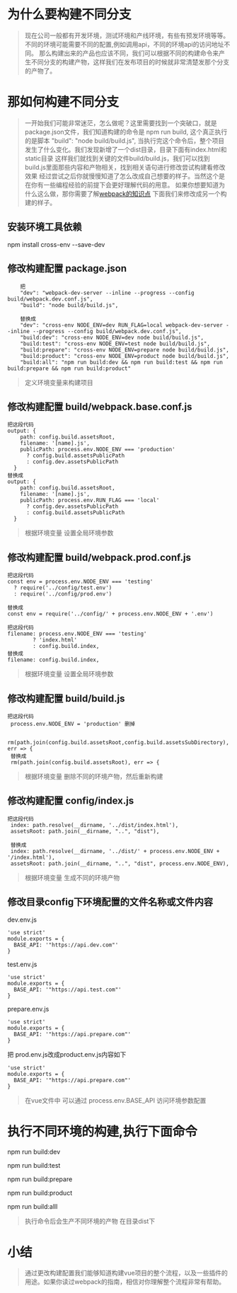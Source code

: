 # 为什么要构建不同分支

> 现在公司一般都有开发环境，测试环境和产线环境，有些有预发环境等等。不同的环境可能需要不同的配置,例如调用api，不同的环境api的访问地址不同。
> 那么构建出来的产品也应该不同，我们可以根据不同的构建命令来产生不同分支的构建产物，这样我们在发布项目的时候就非常清楚发那个分支的产物了。

# 那如何构建不同分支
> 一开始我们可能非常迷茫，怎么做呢？这里需要找到一个突破口，就是package.json文件，我们知道构建的命令是
> npm run build, 这个真正执行的是脚本  "build": "node build/build.js",
> 当执行完这个命令后，整个项目发生了什么变化。我们发现新增了一个dist目录，目录下面有index.html和static目录
> 这样我们就找到关键的文件build/build.js，我们可以找到build.js里面那些内容和产物相关，找到相关语句进行修改尝试构建看修改效果
> 经过尝试之后你就慢慢知道了怎么改成自己想要的样子。当然这个是在你有一些编程经验的前提下会更好理解代码的用意。
> 如果你想要知道为什么这么做，那你需要了解[webpack的知识点](https://www.webpackjs.com/guides/)
> 下面我们来修改成另一个构建的样子。

## 安装环境工具依赖

npm install cross-env --save-dev

## 修改构建配置 package.json

```
    把
    "dev": "webpack-dev-server --inline --progress --config build/webpack.dev.conf.js",
    "build": "node build/build.js",

    替换成
    "dev": "cross-env NODE_ENV=dev RUN_FLAG=local webpack-dev-server --inline --progress --config build/webpack.dev.conf.js",
    "build:dev": "cross-env NODE_ENV=dev node build/build.js",
    "build:test": "cross-env NODE_ENV=test node build/build.js",
    "build:prepare": "cross-env NODE_ENV=prepare node build/build.js",
    "build:product": "cross-env NODE_ENV=product node build/build.js",
    "build:all": "npm run build:dev && npm run build:test && npm run build:prepare && npm run build:product"
```
> 定义环境变量来构建项目


## 修改构建配置 build/webpack.base.conf.js

```
把这段代码
output: {
    path: config.build.assetsRoot,
    filename: '[name].js',
    publicPath: process.env.NODE_ENV === 'production'
      ? config.build.assetsPublicPath
      : config.dev.assetsPublicPath
  }
替换成
output: {
    path: config.build.assetsRoot,
    filename: '[name].js',
    publicPath: process.env.RUN_FLAG === 'local'
      ? config.dev.assetsPublicPath
      : config.build.assetsPublicPath
  }

```
> 根据环境变量 设置全局环境参数


## 修改构建配置 build/webpack.prod.conf.js

```
把这段代码
const env = process.env.NODE_ENV === 'testing'
  ? require('../config/test.env')
  : require('../config/prod.env')

替换成
const env = require('../config/' + process.env.NODE_ENV + '.env')

把这段代码
filename: process.env.NODE_ENV === 'testing'
        ? 'index.html'
        : config.build.index,
替换成
filename: config.build.index,

```
> 根据环境变量 设置全局环境参数

## 修改构建配置 build/build.js

```
把这段代码
 process.env.NODE_ENV = 'production' 删掉

 rm(path.join(config.build.assetsRoot,config.build.assetsSubDirectory), err => {
 替换成
 rm(path.join(config.build.assetsRoot), err => {

```
> 根据环境变量 删除不同的环境产物，然后重新构建

## 修改构建配置 config/index.js

```
把这段代码
 index: path.resolve(__dirname, '../dist/index.html'),
 assetsRoot: path.join(__dirname, "..", "dist"),

 替换成
 index: path.resolve(__dirname, '../dist/' + process.env.NODE_ENV + '/index.html'),
 assetsRoot: path.join(__dirname, "..", "dist", process.env.NODE_ENV),

```
> 根据环境变量 生成不同的环境产物


## 修改目录config下环境配置的文件名称或文件内容

dev.env.js
```
'use strict'
module.exports = {
  BASE_API: '"https://api.dev.com"'
}

```

test.env.js
```
'use strict'
module.exports = {
  BASE_API: '"https://api.test.com"'
}

```


prepare.env.js
```
'use strict'
module.exports = {
  BASE_API: '"https://api.prepare.com"'
}

```
把 prod.env.js改成product.env.js内容如下
```
'use strict'
module.exports = {
  BASE_API: '"https://api.prepare.com"'
}

```

> 在vue文件中 可以通过 process.env.BASE_API 访问环境参数配置

# 执行不同环境的构建,执行下面命令

npm run build:dev   

npm run build:test

npm run build:prepare

npm run build:product

npm run build:alll

> 执行命令后会生产不同环境的产物 在目录dist下

# 小结
> 通过更改构建配置我们能够知道构建vue项目的整个流程，以及一些插件的用途。如果你读过webpack的指南，相信对你理解整个流程非常有帮助。





